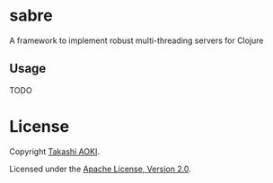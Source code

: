 # sabre

A framework to implement robust multi-threading servers for Clojure

## Usage

TODO

# License

Copyright [Takashi AOKI][tak.sh].

Licensed under the [Apache License, Version 2.0][apache-license-2.0].

[tak.sh]: http://tak.sh
[apache-license-2.0]: http://www.apache.org/licenses/LICENSE-2.0.html
